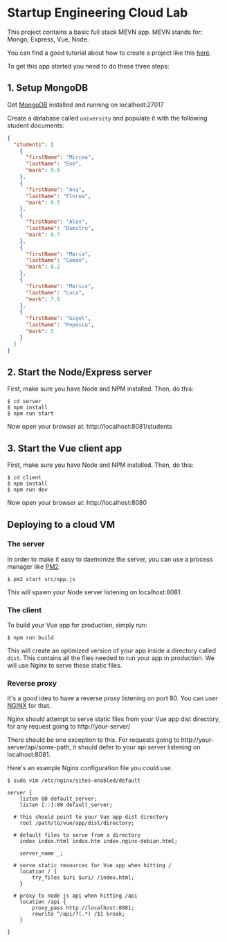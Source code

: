 # Startup Engineering Cloud Lab

This project contains a basic full stack MEVN app. MEVN stands for: Mongo, Express, Vue, Node.

You can find a good tutorial about how to create a project like this [here](https://medium.com/@anaida07/mevn-stack-application-part-1-3a27b61dcae0).

To get this app started you need to do these three steps:

## 1. Setup MongoDB

Get [MongoDB](https://docs.mongodb.com/manual/installation/) installed and running on localhost:27017

Create a database called ```university``` and populate it with the following student documents:

```json
{
  "students": [
    {
      "firstName": "Mircea",
      "lastName": "Ene",
      "mark": 9.9
    },
    {
      "firstName": "Ana",
      "lastName": "Florea",
      "mark": 9.5
    },
    {
      "firstName": "Alex",
      "lastName": "Dumitru",
      "mark": 8.7
    },
    {
      "firstName": "Maria",
      "lastName": "Coman",
      "mark": 8.2
    },
    {
      "firstName": "Marius",
      "lastName": "Luca",
      "mark": 7.8
    },
    {
      "firstName": "Gigel",
      "lastName": "Popescu",
      "mark": 5
    }
  ]
}
```

## 2. Start the Node/Express server

First, make sure you have Node and NPM installed. Then, do this:

```
$ cd server
$ npm install
$ npm run start
```

Now open your browser at: http://localhost:8081/students

## 3. Start the Vue client app

First, make sure you have Node and NPM installed. Then, do this:

```
$ cd client
$ npm install
$ npm run dev
```

Now open your browser at: http://localhost:8080

## Deploying to a cloud VM

### The server

In order to make it easy to daemonize the server, you can use a process manager like [PM2](http://pm2.keymetrics.io/).

```
$ pm2 start src/app.js
```

This will spawn your Node server listening on localhost:8081.

### The client

To build your Vue app for production, simply run:

```
$ npm run build
```

This will create an optimized version of your app inside a directory called ```dist```. This contains all the files needed to run your app in production. We will use Nginx to serve these static files.

### Reverse proxy

It's a good idea to have a reverse proxy listening on port 80. You can user [NGINX](https://nginx.org/) for that.

Nginx should attempt to serve static files from your Vue app dist directory, for any request going to http://your-server/

There should be one exception to this. For requests going to http://your-server/api/some-path, it should defer to your api server listening on localhost:8081.

Here's an example Nginx configuration file you could use.

```
$ sudo vim /etc/nginx/sites-enabled/default
```

```
server {
	listen 80 default_server;
	listen [::]:80 default_server;

  # this should point to your Vue app dist directory
	root /path/to/vue/app/dist/directory; 

  # default files to serve from a directory
	index index.html index.htm index.nginx-debian.html;

	server_name _;

  # serve static resources for Vue app when hitting /
	location / {
		try_files $uri $uri/ /index.html;
	}

  # proxy to node js api when hitting /api
	location /api {
		proxy_pass http://localhost:8081;
		rewrite ^/api/?(.*) /$1 break;
	}

}
```
